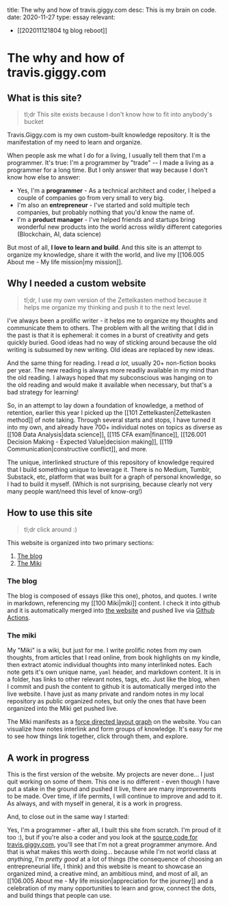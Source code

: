 title: The why and how of travis.giggy.com
desc: This is my brain on code.
date: 2020-11-27
type: essay
relevant:
- [[202011121804 tg blog reboot]]

# The why and how of travis.giggy.com

## What is this site?

> tl;dr This site exists because I don't know how to fit into anybody's bucket

Travis.Giggy.com is my own custom-built knowledge repository. It is the manifestation of my need to learn and organize.

When people ask me what I do for a living, I usually tell them that I'm a programmer. It's true: I'm a programmer by "trade" -- I made a living as a programmer for a long time. But I only answer that way because I don't know how else to answer:

- Yes, I'm a **programmer** - As a technical architect and coder, I helped a couple of companies go from very small to very big.
- I'm also an **entrepreneur** - I've started and sold multiple tech companies, but probably nothing that you'd know the name of.
- I'm a **product manager** - I've helped friends and startups bring wonderful new products into the world across wildly different categories (Blockchain, AI, data science)

But most of all, **I love to learn and build**. And this site is an attempt to organize my knowledge, share it with the world, and live my [[106.005 About me - My life mission|my mission]].


## Why I needed a custom website

> tl;dr, I use my own version of the Zettelkasten method because it helps me organize my thinking and push it to the next level.

I've always been a prolific writer - it helps me to organize my thoughts and communicate them to others. The problem with all the writing that I did in the past is that it is ephemeral: it comes in a burst of creativity and gets quickly buried. Good ideas had no way of sticking around because the old writing is subsumed by new writing. Old ideas are replaced by new ideas.

And the same thing for reading. I read _a lot_, usually 20+ non-fiction books per year. The new reading is always more readily available in my mind than the old reading. I always hoped that my subconscious was hanging on to the old reading and would make it available when necessary, but that's a bad strategy for learning!

So, in an attempt to lay down a foundation of knowledge, a method of retention, earlier this year I picked up the [[101 Zettelkasten|Zettelkasten method]] of note taking. Through several starts and stops, I have turned it into my own, and already have 700+ individual notes on topics as diverse as [[108 Data Analysis|data science]], [[115 CFA exam|finance]], [[126.001 Decision Making - Expected Value|decision making]], [[119 Communication|constructive conflict]], and more.

The unique, interlinked structure of this repository of knowledge required that I build something unique to leverage it. There is no Medium, Tumblr, Substack, etc, platform that was built for a graph of personal knowledge, so I had to build it myself. (Which is not surprising, because clearly not very many people want/need this level of know-org!)


## How to use this site

> tl;dr click around :)

This website is organized into two primary sections:
1. [The blog](https://travis.giggy.com/posts.html)
2. [The Miki](https://travis.giggy.com)

### The blog

The blog is composed of essays (like this one), photos, and quotes. I write in markdown, referencing my [[100 Miki|miki]] content. I check it into github and it is automatically merged into [the website](https://www.github.com/tgig/gigablog) and pushed live via [Github Actions](https://github.com/features/actions).

### The miki

My "Miki" is a wiki, but just for me. I write prolific notes from my own thoughts, from articles that I read online, from book highlights on my kindle, then extract atomic individual thoughts into many interlinked notes. Each note gets it's own unique name, `yaml` header, and markdown content. It is in a folder, has links to other relevant notes, tags, etc. Just like the blog, when I commit and push the content to github it is automatically merged into the live website. I have just as many private and random notes in my local repository as public organized notes, but only the ones that have been organized into the Miki get pushed live.

The Miki manifests as a [force directed layout graph](https://travis.giggy.com) on the website. You can visualize how notes interlink and form groups of knowledge. It's easy for me to see how things link together, click through them, and explore.

## A work in progress

This is the first version of the website. My projects are never done... I just quit working on some of them. This one is no different - even though I have put a stake in the ground and pushed it live, there are many improvements to be made. Over time, if life permits, I will continue to improve and add to it. As always, and with myself in general, it is a work in progress.

And, to close out in the same way I started:

Yes, I'm a programmer - after all, I built this site from scratch. I'm proud of it too :), but if you're also a coder and you look at the [source code for travis.giggy.com](https://www.github.com/tgig/gigablog), you'll see that I'm not a great programmer anymore. And that is what makes this worth doing... because while I'm not world class at _anything_, I'm _pretty good_ at a lot of things (the consequence of choosing an entrepreneurial life, I think) and this website is meant to showcase an organized mind, a creative mind, an ambitious mind, and most of all, an [[106.005 About me - My life mission|appreciation for the journey]] and a celebration of my many opportunities to learn and grow, connect the dots, and build things that people can use.
